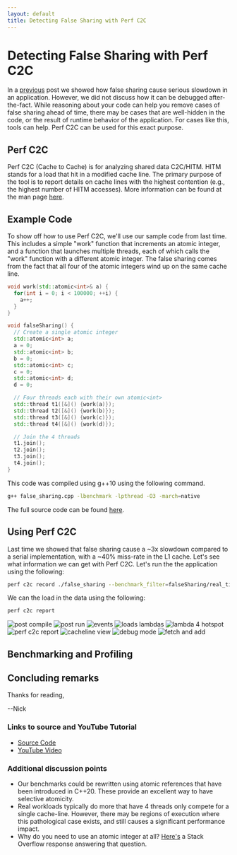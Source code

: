 ```yaml
---
layout: default
title: Detecting False Sharing with Perf C2C
---
```


# Detecting False Sharing with Perf C2C

In a [previous](https://coffeebeforearch.github.io/2019/12/28/false-sharing-tutorial.html) post we showed how false sharing cause serious slowdown in an application. However, we did not discuss how it can be debugged after-the-fact. While reasoning about your code can help you remove cases of false sharing ahead of time, there may be cases that are well-hidden in the code, or the result of runtime behavior of the application. For cases like this, tools can help. Perf C2C can be used for this exact purpose.

## Perf C2C

Perf C2C (Cache to Cache) is for analyzing shared data C2C/HITM. HITM stands for a load that hit in a modified cache line. The primary purpose of the tool is to report details on cache lines with the highest contention (e.g., the highest number of HITM accesses). More information can be found at the man page [here](http://man7.org/linux/man-pages/man1/perf-c2c.1.html).

## Example Code

To show off how to use Perf C2C, we'll use our sample code from last time. This includes a simple "work" function that increments an atomic integer, and a function that launches multiple threads, each of which calls the "work" function with a different atomic integer. The false sharing comes from the fact that all four of the atomic integers wind up on the same cache line. 


```cpp
void work(std::atomic<int>& a) {
  for(int i = 0; i < 100000; ++i) {
    a++;
  }
}

```

```cpp
void falseSharing() {
  // Create a single atomic integer
  std::atomic<int> a;
  a = 0;
  std::atomic<int> b;
  b = 0;
  std::atomic<int> c;
  c = 0;
  std::atomic<int> d;
  d = 0;

  // Four threads each with their own atomic<int>
  std::thread t1([&]() {work(a)});
  std::thread t2([&]() {work(b)});
  std::thread t3([&]() {work(c)});
  std::thread t4([&]() {work(d)});

  // Join the 4 threads
  t1.join();
  t2.join();
  t3.join();
  t4.join();
} 
```

This code was compiled using g++10 using the following command.

```bash
g++ false_sharing.cpp -lbenchmark -lpthread -O3 -march=native
```

The full source code can be found [here](https://github.com/CoffeeBeforeArch/uarch_benchmarks/tree/master/false_sharing).

## Using Perf C2C

Last time we showed that false sharing cause a ~3x slowdown compared to a serial implementation, with a ~40% miss-rate in the L1 cache. Let's see what information we can get with Perf C2C. Let's run the the application using the following:

```bash
perf c2c record ./false_sharing --benchmark_filter=falseSharing/real_time
```

We can the load in the data using the following:

```bash
perf c2c report
```

![post compile](/assets/perf_c2c/post_compile.png)
![post run](/assets/perf_c2c/post_run.png)
![events](/assets/perf_c2c/events.png)
![loads lambdas](/assets/perf_c2c/loads_lambdas.png)
![lambda 4 hotspot](/assets/perf_c2c/lambda_4_hotspot.png)
![perf c2c report](/assets/perf_c2c/perf_c2c_report.png)
![cacheline view](/assets/perf_c2c/cacheline_view.png)
![debug mode](/assets/perf_c2c/debug_mode.png)
![fetch and add](/assets/perf_c2c/fetch_and_add.png)


## Benchmarking and Profiling



## Concluding remarks

Thanks for reading,

--Nick

### Links to source and YouTube Tutorial

- [Source Code](https://github.com/CoffeeBeforeArch/uarch_benchmarks/tree/master/false_sharing)
- [YouTube Video](https://youtu.be/FygXDrRsaU8)

### Additional discussion points

- Our benchmarks could be rewritten using atomic references that have been introduced in C++20. These provide an excellent way to have selective atomicity.
- Real workloads typically do more that have 4 threads only compete for a single cache-line. However, there may be regions of execution where this pathological case exists, and still causes a significant performance impact.
- Why do you need to use an atomic integer at all? [Here's](https://stackoverflow.com/a/39396999/12482128) a Stack Overflow response answering that question.
